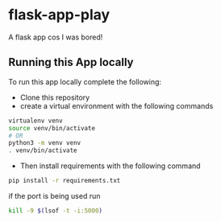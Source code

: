 # flask-app-play
A flask app cos I was bored!

## Running this App locally
To run this app locally complete the following:

- Clone this repository
- create a virtual environment with the following commands
```bash
virtualenv venv
source venv/bin/activate
# OR
python3 -m venv venv
. venv/bin/activate
```
- Then install requirements with the following command
``` bash
pip install -r requirements.txt
```

if the port is being used run 
``` bash
kill -9 $(lsof -t -i:5000)
```